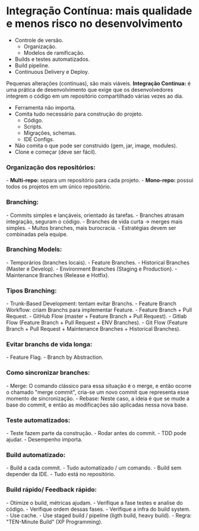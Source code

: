<h1>Integração Contínua: mais qualidade e menos risco no desenvolvimento</h1>

- Controle de versão.
	- Organização.
	- Modelos de ramificação.
- Builds e testes automatizados.
- Build pipeline.
- Continuous Delivery e Deploy.

Pequenas alterações (continuas), são mais viáveis.
<strong>Integração Continua:</strong> é uma prática de desenvolvimento que exige que os desenvolvedores integrem o código em um repositório compartilhado várias vezes ao dia.

- Ferramenta não importa.
- Comita tudo necessário para construção do projeto.
	- Código.
	- Scripts.
	- Migrações, schemas.
	- IDE Configs.
- Não comita o que pode ser construido (gem, jar, image, modules).
- Clone e começar (deve ser fácil).

<h3>Organização dos repositórios:</h3>
- <strong>Multi-repo:</strong> separa um repositório para cada projeto.
- <strong>Mono-repo:</strong> possui todos os projetos em um único repositório.

<h3>Branching:</h3>
- Commits simples e lançáveis, orientado ás tarefas.
- Branches atrasam integração, seguram o código.
- Branches de vida curta -> merges mais simples.
- Muitos branches, mais burocracia.
- Estratégias devem ser combinadas pela equipe.

<h3>Branching Models:</h3>
- Temporários (branches locais).
- Feature Branches.
- Historical Branches (Master e Develop).
- Environment Branches (Staging e Production).
- Maintenance Branches (Release e Hotfix).

<h3>Tipos Branching:</h3>
- Trunk-Based Development: tentam evitar Branchs.
- Feature Branch Workflow: criam Branchs para implementar Feature.
- Feature Branch + Pull Request.
- GitHub Flow (master + Feature Branch + Pull Request).
- Gitlab Flow (Feature Branch + Pull Request + ENV Branches).
- Git Flow (Feature Branch + Pull Request + Maintenance Branches + Historical Branches).

<h3>Evitar branchs de vida longa:</h3>
- Feature Flag.
- Branch by Abstraction. 

<h3>Como sincronizar branches:</h3>
- Merge: O comando clássico para essa situação é o merge, e então ocorre o chamado "merge commit", cria-se um novo commit que representa esse momento de sincronização.
- Rebase: Neste caso, a ideia é que se mude a base do commit, e então as modificações são aplicadas nessa nova base.

<h3>Teste automatizados:</h3>
- Teste fazem parte da construção.
- Rodar antes do commit.
- TDD pode ajudar.
- Desempenho importa.

<h3>Build automatizado:</h3>
- Build a cada commit.
- Tudo automatizado / um comando.
- Build sem depender da IDE.
- Tudo está no repositório.

<h3>Build rápido/ Feedback rápido:</h3>
- Otimize o build, métricas ajudam.
	- Verifique a fase testes e analise do código.
	- Verifique ordem dessas fases.
	- Verifique a infra do build system.
	- Use cache.
- Use staged build / pipeline (ligth build, heavy build).
- Regra: "TEN-Minute Build" (XP Programming).


